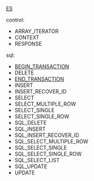 [ES](README.md)

control:
* ARRAY_ITERATOR
* CONTEXT
* RESPONSE

sql:
* [BEGIN_TRANSACTION](type/BEGIN_TRANSACTION-ES.md)
* DELETE
* [END_TRANSACTION](type/END_TRANSACTION-ES.md)
* INSERT
* INSERT_RECOVER_ID
* SELECT
* SELECT_MULTIPLE_ROW
* SELECT_SINGLE
* SELECT_SINGLE_ROW
* SQL_DELETE
* SQL_INSERT
* SQL_INSERT_RECOVER_ID
* SQL_SELECT_MULTIPLE_ROW
* SQL_SELECT_SINGLE
* SQL_SELECT_SINGLE_ROW
* SQL_SELECT_LIST
* SQL_UPDATE
* UPDATE
